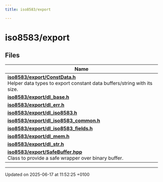 ```yaml
---
title: iso8583/export

---
```


# iso8583/export



## Files

| Name           |
| -------------- |
| **[iso8583/export/ConstData.h](_const_data_8h.md#file-constdata.h)** <br>Helper data types to export constant data buffers/string with its size.  |
| **[iso8583/export/dl_base.h](dl__base_8h.md#file-dl-base.h)**  |
| **[iso8583/export/dl_err.h](dl__err_8h.md#file-dl-err.h)**  |
| **[iso8583/export/dl_iso8583.h](dl__iso8583_8h.md#file-dl-iso8583.h)**  |
| **[iso8583/export/dl_iso8583_common.h](dl__iso8583__common_8h.md#file-dl-iso8583-common.h)**  |
| **[iso8583/export/dl_iso8583_fields.h](dl__iso8583__fields_8h.md#file-dl-iso8583-fields.h)**  |
| **[iso8583/export/dl_mem.h](dl__mem_8h.md#file-dl-mem.h)**  |
| **[iso8583/export/dl_str.h](dl__str_8h.md#file-dl-str.h)**  |
| **[iso8583/export/SafeBuffer.hpp](_safe_buffer_8hpp.md#file-safebuffer.hpp)** <br>Class to provide a safe wrapper over binary buffer.  |






-------------------------------

Updated on 2025-06-17 at 11:52:25 +0100
